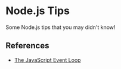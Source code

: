 # Node.js Tips

Some Node.js tips that you may didn't know!

## References

- [The JavaScript Event Loop](https://docs.google.com/presentation/d/1KtgaIvDQwMaqZ6ax3zU2oka62sF2ZQSPv1SEirD-XtY/edit#slide=id.g11fca6018_0275)

